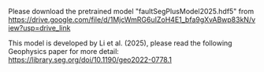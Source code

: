 Please download the pretrained model "faultSegPlusModel2025.hdf5" 
from https://drive.google.com/file/d/1MjcWmRG6uIZoH4E1_bfa9gXvABwp83kN/view?usp=drive_link

This model is developed by Li et al. (2025), please read the following Geophysics paper for more detail: https://library.seg.org/doi/10.1190/geo2022-0778.1



